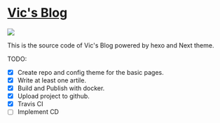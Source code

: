 # [Vic's Blog](https://blog.vic.ren)

![](https://travis-ci.com/VicRen/blog.svg?branch=master)

This is the source code of Vic's Blog powered by hexo and Next theme.

TODO:
- [x] Create repo and config theme for the basic pages.
- [x] Write at least one artile.
- [x] Build and Publish with docker.
- [x] Upload project to github.
- [x] Travis CI
- [ ] Implement CD